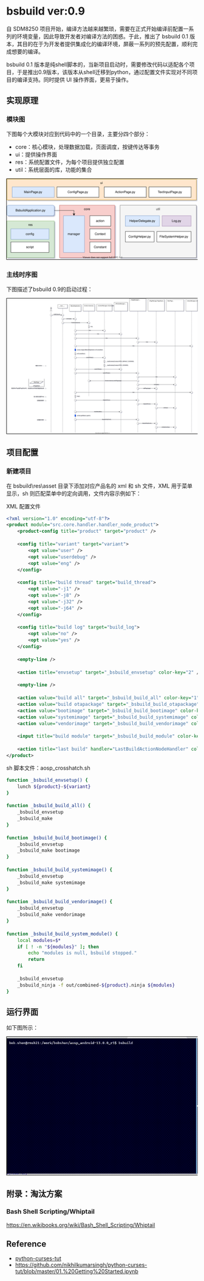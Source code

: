 # bsbuild ver:0.9

自 SDM8250 项目开始，编译方法越来越繁琐，需要在正式开始编译前配置一系列的环境变量，因此导致开发者对编译方法的困惑。于此，推出了 bsbuild 0.1 版本，其目的在于为开发者提供集成化的编译环境，屏蔽一系列的预先配置，顺利完成想要的编译。

bsbuild 0.1 版本是纯shell脚本的，当新项目启动时，需要修改代码以适配各个项目，于是推出0.9版本，该版本从shell迁移到python，通过配置文件实现对不同项目的编译支持。同时提供 UI 操作界面，更易于操作。

## 实现原理

### 模块图

下图每个大模块对应到代码中的一个目录，主要分四个部分：

* core：核心模块，处理数据加载，页面调度，按键传达等事务
* ui：提供操作界面
* res：系统配置文件，为每个项目提供独立配置
* util：系统层面的库，功能的集合

<pre>
<img style="border:1px solid black" src="bsbuild/doc/readme01.svg"/>
</pre>


### 主线时序图

下图描述了bsbuild 0.9的启动过程：

<pre>
<img style="border:1px solid black" src="bsbuild/doc/readme02.svg"/>
</pre>

## 项目配置

### 新建项目

在 bsbuild\res\asset 目录下添加对应产品名的 xml 和 sh 文件，XML 用于菜单显示，sh 则匹配菜单中的定向调用，文件内容示例如下：

XML 配置文件

```xml
<?xml version="1.0" encoding="utf-8"?>
<product module="src.core.handler.handler_node_product">
    <product-config title="product" target="product" />

    <config title="variant" target="variant">
        <opt value="user" />
        <opt value="userdebug" />
        <opt value="eng" />
    </config>

    <config title="build thread" target="build_thread">
        <opt value="-j1" />
        <opt value="-j8" />
        <opt value="-j32" />
        <opt value="-j64" />
    </config>

    <config title="build log" target="build_log">
        <opt value="no" />
        <opt value="yes" />
    </config>

    <empty-line />

    <action title="envsetup" target="_bsbuild_envsetup" color-key="2" />

    <empty-line />

    <action value="build all" target="_bsbuild_build_all" color-key="1" />
    <action value="build otapackage" target="_bsbuild_build_otapackage" color-key="1" />
    <action value="bootimage" target="_bsbuild_build_bootimage" color-key="1" />
    <action value="systemimage" target="_bsbuild_build_systemimage" color-key="1" />
    <action value="vendorimage" target="_bsbuild_build_vendorimage" color-key="1" />

    <input title="build module" target="_bsbuild_build_module" color-key="1" />

    <action title="last build" handler="LastBuildActionNodeHandler" color-key="1" />
</product>
```

sh 脚本文件：aosp_crosshatch.sh

````bash
function _bsbuild_envsetup() {
    lunch ${product}-${variant}
}

function _bsbuild_build_all() {
    _bsbuild_envsetup
    _bsbuild_make
}

function _bsbuild_build_bootimage() {
    _bsbuild_envsetup
    _bsbuild_make bootimage
}

function _bsbuild_build_systemimage() {
    _bsbuild_envsetup
    _bsbuild_make systemimage
}

function _bsbuild_build_vendorimage() {
    _bsbuild_envsetup
    _bsbuild_make vendorimage
}

function _bsbuild_build_system_module() {
    local modules=$*
    if [ ! -n "${modules}" ]; then
        echo "modules is null, bsbuild stopped."
        return
    fi

    _bsbuild_envsetup
    _bsbuild_ninja -f out/combined-${product}.ninja ${modules}
}
````

## 运行界面

如下图所示：

<pre>
<img style="border:1px solid black" src="bsbuild/doc/CUI.gif"/>
</pre>


## 附录：淘汰方案

### Bash Shell Scripting/Whiptail

https://en.wikibooks.org/wiki/Bash_Shell_Scripting/Whiptail

## Reference

* [python-curses-tut](https://github.com/nikhilkumarsingh/python-curses-tut)
* https://github.com/nikhilkumarsingh/python-curses-tut/blob/master/01.%20Getting%20Started.ipynb

